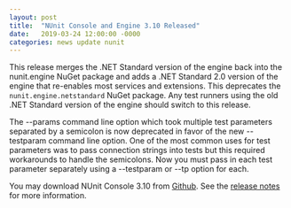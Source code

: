 ```yaml
---
layout: post
title:  "NUnit Console and Engine 3.10 Released"
date:   2019-03-24 12:00:00 -0000
categories: news update nunit
---
```

This release merges the .NET Standard version of the engine back into the nunit.engine NuGet package and adds a .NET Standard 2.0 version of the engine that re-enables most services and extensions. This deprecates the `nunit.engine.netstandard` NuGet package. Any test runners using the old .NET Standard version of the engine should switch to this release.

The --params command line option which took multiple test parameters separated by a semicolon is now deprecated in favor of the new --testparam command line option. One of the most common uses for test parameters was to pass connection strings into tests but this required workarounds to handle the semicolons. Now you must pass in each test parameter separately using a --testparam or --tp option for each.

You may download NUnit Console 3.10 from [Github](https://github.com/nunit/nunit-console/releases). See the [release notes](https://github.com/nunit/docs/wiki/Console-Release-Notes) for more information.